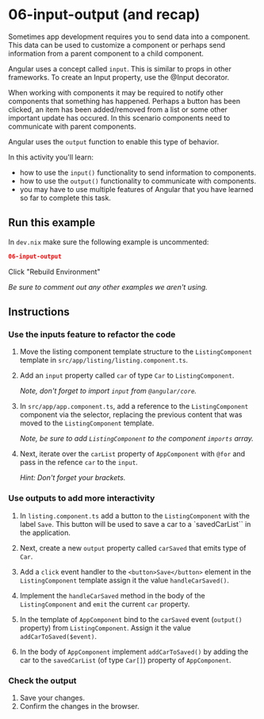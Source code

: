 # 06-input-output (and recap)

Sometimes app development requires you to send data into a component. This data can be used to customize a component or perhaps send information from a parent component to a child component.

Angular uses a concept called `input`. This is similar to props in other frameworks. To create an Input property, use the @Input decorator.

When working with components it may be required to notify other components that something has happened. Perhaps a button has been clicked, an item has been added/removed from a list or some other important update has occured. In this scenario components need to communicate with parent components.

Angular uses the `output` function to enable this type of behavior.

In this activity you'll learn:

- how to use the `input()` functionality to send information to components.
- how to use the `output()` functionality to communicate with components.
- you may have to use multiple features of Angular that you have learned so far to complete this task.

## Run this example

In `dev.nix` make sure the following example is uncommented:

```json
06-input-output
```

Click "Rebuild Environment"

_Be sure to comment out any other examples we aren't using._

## Instructions

### Use the inputs feature to refactor the code

1. Move the listing component template structure to the `ListingComponent` template in `src/app/listing/listing.component.ts`.

1. Add an `input` property called `car` of type `Car` to `ListingComponent`.

   _Note, don't forget to import `input` from `@angular/core`._

1. In `src/app/app.component.ts`, add a reference to the `ListingComponent` component via the selector, replacing the previous content that was moved to the `ListingComponent` template.

   _Note, be sure to add `ListingComponent` to the component `imports` array._

1. Next, iterate over the `carList` property of `AppComponent` with `@for` and pass in the refence `car` to the `input`.

   _Hint: Don't forget your brackets._

### Use outputs to add more interactivity

1. In `listing.component.ts` add a button to the `ListingComponent` with the label `Save`. This button will be used to save a car to a `savedCarList`` in the application.

1. Next, create a new `output` property called `carSaved` that emits type of `Car`.

1. Add a `click` event handler to the `<button>Save</button>` element in the `ListingComponent` template assign it the value `handleCarSaved()`.

1. Implement the `handleCarSaved` method in the body of the `ListingComponent` and `emit` the current `car` property.

1. In the template of `AppComponent` bind to the `carSaved` event (`output()` property) from `ListingComponent`. Assign it the value `addCarToSaved($event)`.

1. In the body of `AppComponent` implement `addCarToSaved()` by adding the car to the `savedCarList` (of type `Car[]`) property of `AppComponent`.

### Check the output

1. Save your changes.
1. Confirm the changes in the browser.
